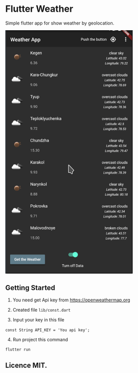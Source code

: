 # Flutter Weather

Simple flutter app for show weather by geolocation.

<img src="https://raw.githubusercontent.com/khorark/weather-app/master/demo.gif" width="400">

## Getting Started

1. You need get Api key from https://openweathermap.org

2. Created file ```lib/const.dart```

3. Input your key in this file 

```const String API_KEY = 'You api key';```

4. Run project this command

```
flutter run
```

## Licence MIT.